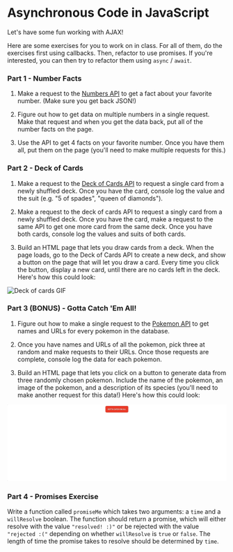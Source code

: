 # Asynchronous Code in JavaScript

Let's have some fun working with AJAX!

Here are some exercises for you to work on in class. For all of them, do the exercises first using callbacks. Then, refactor to use promises. If you're interested, you can then try to refactor them using `async` / `await`.

### Part 1 - Number Facts

1.  Make a request to the [Numbers API](http://numbersapi.com/) to get a fact about your favorite number. (Make sure you get back JSON!)
<!-- $.getJSON('http://numbersapi.com/17?json', function(data) {
       console.log(data);
}) -->

2.  Figure out how to get data on multiple numbers in a single request. Make that request and when you get the data back, put all of the number facts on the page.
<!-- $.getJSON('http://numbersapi.com/7,17,61?json', function(data) {
       console.log(data);
}) -->

3.  Use the API to get 4 facts on your favorite number. Once you have them all, put them on the page (you'll need to make multiple requests for this.)
<!-- var arr = [];

$.getJSON('http://numbersapi.com/61?json', function(data) {
   arr.push(data.text);
   $.getJSON('http://numbersapi.com/61?json', function(data) {
       arr.push(data.text);
       $.getJSON('http://numbersapi.com/61?json', function(data) {
           arr.push(data.text);
           $.getJSON('http://numbersapi.com/61?json', function(data) {
               arr.push(data.text);
               console.log(arr);
            });
        });
    });
}); -->

<!-- $.getJSON('http://numbersapi.com/17?json', function(data) {
   console.log(data.text);
   $.getJSON('http://numbersapi.com/17?json', function(data) {
       console.log(data.text);
       $.getJSON('http://numbersapi.com/17?json', function(data) {
           console.log(data.text);
           $.getJSON('http://numbersapi.com/17?json', function(data) {
               console.log(data.text);
            });
        });
    });
}); -->

### Part 2 - Deck of Cards

1.  Make a request to the [Deck of Cards API](http://deckofcardsapi.com/) to request a single card from a newly shuffled deck. Once you have the card, console log the value and the suit (e.g. "5 of spades", "queen of diamonds").
<!-- $.getJSON(`https://deckofcardsapi.com/api/deck/new/draw/?count=1`, function(data) {
    console.log('you drew the ' + data.cards[0].value + ' of ' + data.cards[0].suit + '!');
}); -->

2.  Make a request to the deck of cards API to request a singly card from a newly shuffled deck. Once you have the card, make a request to the same API to get one more card from the same deck. Once you have both cards, console log the values and suits of both cards.
<!-- var deck_id;

$.getJSON('https://deckofcardsapi.com/api/deck/new/shuffle/?deck_count=1', function(response) {
    deck_id = response.deck_id;
    console.log(response);
});

var draw = function(){
    $.getJSON(`https://deckofcardsapi.com/api/deck/${deck_id}/draw/?count=1`, function(data) {
        console.log(data);
    });
} -->


3.  Build an HTML page that lets you draw cards from a deck. When the page loads, go to the Deck of Cards API to create a new deck, and show a button on the page that will let you draw a card. Every time you click the button, display a new card, until there are no cards left in the deck. Here's how this could look:

![Deck of cards GIF](./images/cards.gif)

### Part 3 (BONUS) - Gotta Catch 'Em All!

1.  Figure out how to make a single request to the [Pokemon API](https://pokeapi.co/) to get names and URLs for every pokemon in the database.

2.  Once you have names and URLs of all the pokemon, pick three at random and make requests to their URLs. Once those requests are complete, console log the data for each pokemon.

3.  Build an HTML page that lets you click on a button to generate data from three randomly chosen pokemon. Include the name of the pokemon, an image of the pokemon, and a description of its species (you'll need to make another request for this data!) Here's how this could look:

![Pokemon GIF](./images/pokemon.gif)

### Part 4 - Promises Exercise

Write a function called `promiseMe` which takes two arguments: a `time` and a `willResolve` boolean. The function should return a promise, which will either resolve with the value `"resolved! :)"` or be rejected with the value `"rejected :("` depending on whether `willResolve` is `true` or `false`. The length of time the promise takes to resolve should be determined by `time`.

